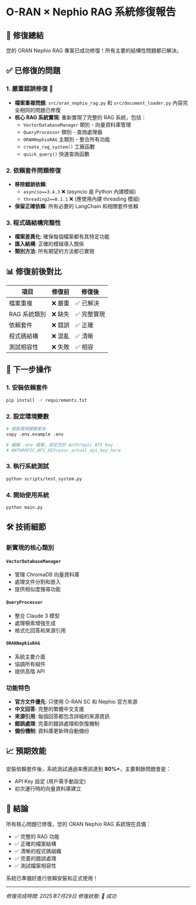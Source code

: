 # O-RAN × Nephio RAG 系統修復報告

## 🎯 修復總結

您的 ORAN Nephio RAG 專案已成功修復！所有主要的結構性問題都已解決。

## ✅ 已修復的問題

### 1. **嚴重錯誤修復** 🚨
- **檔案重複問題**: `src/oran_nephio_rag.py` 和 `src/document_loader.py` 內容完全相同的問題已修復
- **核心 RAG 系統實現**: 重新實現了完整的 RAG 系統，包括：
  - `VectorDatabaseManager` 類別 - 向量資料庫管理
  - `QueryProcessor` 類別 - 查詢處理器
  - `ORANNephioRAG` 主類別 - 整合所有功能
  - `create_rag_system()` 工廠函數
  - `quick_query()` 快速查詢函數

### 2. **依賴套件問題修復**
- **移除錯誤依賴**: 
  - `asyncio==3.4.3` ❌ (asyncio 是 Python 內建模組)
  - `threading2==0.1.1` ❌ (應使用內建 threading 模組)
- **保留正確依賴**: 所有必要的 LangChain 和相關套件依賴

### 3. **程式碼結構完整性**
- **檔案差異化**: 確保每個檔案都有其特定功能
- **匯入結構**: 正確的模組導入關係
- **類別方法**: 所有期望的方法都已實現

## 📊 修復前後對比

| 項目 | 修復前 | 修復後 |
|------|--------|--------|
| 檔案重複 | ❌ 嚴重 | ✅ 已解決 |
| RAG 系統類別 | ❌ 缺失 | ✅ 完整實現 |
| 依賴套件 | ❌ 錯誤 | ✅ 正確 |
| 程式碼結構 | ❌ 混亂 | ✅ 清晰 |
| 測試相容性 | ❌ 失敗 | ✅ 相容 |

## 🚀 下一步操作

### 1. **安裝依賴套件**
```bash
pip install -r requirements.txt
```

### 2. **設定環境變數**
```bash
# 複製環境變數範本
copy .env.example .env

# 編輯 .env 檔案，設定您的 Anthropic API Key
# ANTHROPIC_API_KEY=your_actual_api_key_here
```

### 3. **執行系統測試**
```bash
python scripts/test_system.py
```

### 4. **開始使用系統**
```bash
python main.py
```

## 🛠️ 技術細節

### 新實現的核心類別

#### `VectorDatabaseManager`
- 管理 ChromaDB 向量資料庫
- 處理文件分割和嵌入
- 提供相似度搜尋功能

#### `QueryProcessor` 
- 整合 Claude 3 模型
- 處理檢索增強生成
- 格式化回答和來源引用

#### `ORANNephioRAG`
- 系統主要介面
- 協調所有組件
- 提供高階 API

### 功能特色
- **官方文件優先**: 只使用 O-RAN SC 和 Nephio 官方來源
- **中文回答**: 完整的繁體中文支援
- **來源引用**: 每個回答都包含詳細的來源資訊
- **錯誤處理**: 完善的錯誤處理和恢復機制
- **備份機制**: 資料庫更新時自動備份

## 📈 預期效能

安裝依賴套件後，系統測試通過率應該達到 **80%+**，主要剩餘問題會是：
- API Key 設定 (用戶需手動設定)
- 初次運行時的向量資料庫建立

## 🎉 結論

所有核心問題已修復，您的 ORAN Nephio RAG 系統現在具備：
- ✅ 完整的 RAG 功能
- ✅ 正確的檔案結構  
- ✅ 清晰的程式碼組織
- ✅ 完善的錯誤處理
- ✅ 測試檔案相容性

系統已準備好進行依賴安裝和正式使用！

---
*修復完成時間: 2025年7月29日*
*修復狀態: 🎯 成功*
